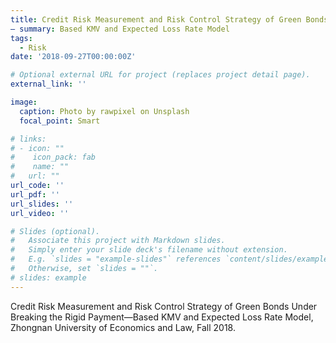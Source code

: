 ```yaml
---
title: Credit Risk Measurement and Risk Control Strategy of Green Bonds Under Breaking the Rigid Payment
— summary: Based KMV and Expected Loss Rate Model
tags:
  - Risk
date: '2018-09-27T00:00:00Z'

# Optional external URL for project (replaces project detail page).
external_link: ''

image:
  caption: Photo by rawpixel on Unsplash
  focal_point: Smart

# links:
# - icon: ""
#    icon_pack: fab
#    name: ""
#   url: ""
url_code: ''
url_pdf: ''
url_slides: ''
url_video: ''

# Slides (optional).
#   Associate this project with Markdown slides.
#   Simply enter your slide deck's filename without extension.
#   E.g. `slides = "example-slides"` references `content/slides/example-slides.md`.
#   Otherwise, set `slides = ""`.
# slides: example
---
```


Credit Risk Measurement and Risk Control Strategy of Green Bonds Under Breaking the Rigid Payment—Based KMV and Expected Loss Rate Model, Zhongnan University of Economics and Law, Fall 2018.


